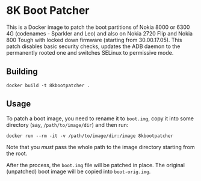 # 8K Boot Patcher

This is a Docker image to patch the boot partitions of Nokia 8000 or 6300 4G (codenames - Sparkler and Leo) and also on Nokia 2720 Flip and Nokia 800 Tough with locked down firmware (starting from 30.00.17.05). This patch disables basic security checks, updates the ADB daemon to the permanently rooted one and switches SELinux to permissive mode.

## Building

```
docker build -t 8kbootpatcher .
```

## Usage

To patch a boot image, you need to rename it to `boot.img`, copy it into some directory (say, `/path/to/image/dir`) and then run:

```
docker run --rm -it -v /path/to/image/dir:/image 8kbootpatcher
```

Note that you *must* pass the whole path to the image directory starting from the root.

After the process, the `boot.img` file will be patched in place. The original (unpatched) boot image will be copied into `boot-orig.img`.
